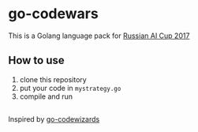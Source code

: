 # go-codewars

This is a Golang language pack for [Russian AI Cup 2017](http://russianaicup.ru/)

## How to use

1. clone this repository
2. put your code in `mystrategy.go`
3. compile and run

##

Inspired by [go-codewizards](https://github.com/Irioth/go-codewizards)